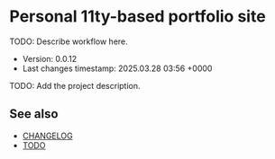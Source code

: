<!--
@since 2024.05.04, 21:07
@changed 2024.05.04, 21:07
-->

# Personal 11ty-based portfolio site

TODO: Describe workflow here.

- Version: 0.0.12
- Last changes timestamp: 2025.03.28 03:56 +0000

TODO: Add the project description.

## See also

- [CHANGELOG](CHANGELOG.md)
- [TODO](TODO.md)

